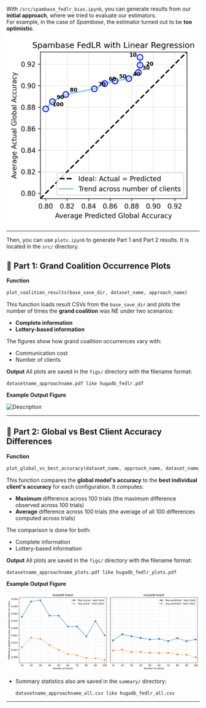With `/src/spambase_fedlr_bias.ipynb`, you can generate results from our **initial approach**, where we tried to evaluate our estimators.  
For example, in the case of *Spambase*, the estimator turned out to be **too optimistic**.

![Bias example](figs/spambase_fedlr_bias1.png)

---


Then, you can use `plots.ipynb` to generate Part 1 and Part 2 results. 
It is located in the `src/` directory.


## 🔹 Part 1: Grand Coalition Occurrence Plots

**Function**  
```python
plot_coalition_results(base_save_dir, dataset_name, approach_name)
````

This function loads result CSVs from the `base_save_dir` and plots the number of times the **grand coalition** was NE under two scenarios:

* **Complete information**
* **Lottery-based information**

The figures show how grand coalition occurrences vary with:

* Communication cost
* Number of clients

**Output**
All plots are saved in the `figs/` directory with the filename format:

```
datasetname_approachname.pdf like hugadb_fedlr.pdf
```

**Example Output Figure**


![Description](figs/hugadb_fedlr.png)

---

## 🔹 Part 2: Global vs Best Client Accuracy Differences

**Function**

```python
plot_global_vs_best_accuracy(dataset_name, approach_name, dataset_name_, approach_name_, base_dir)
```

This function compares the **global model's accuracy** to the **best individual client's accuracy** for each configuration. It computes:

* **Maximum** difference across 100 trials (the maximum difference observed across 100 trials)
* **Average** difference across 100 trials (the average of all 100 differences computed across trials)

The comparison is done for both:

* Complete information
* Lottery-based information

**Output**
All plots are saved in the `figs/` directory with the filename format:

```
datasetname_approachname_plots.pdf like hugadb_fedlr_plots.pdf
```

  **Example Output Figure**

![Description](figs/huagadb_fedlr_plots.png)

* Summary statistics also are saved in the `summary/` directory:

  ```
  datasetname_approachname_all.csv like hugadb_fedlr_all.csv
  ```



---
